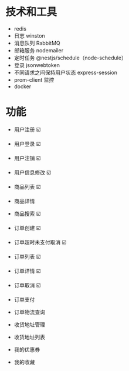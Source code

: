 # 技术和工具

- redis
- 日志 winston
- 消息队列 RabbitMQ
- 邮箱服务 nodemailer
- 定时任务 @nestjs/schedule（node-schedule）
- 登录 jsonwebtoken
- 不同请求之间保持用户状态 express-session
- prom-client 监控
- docker

# 功能

- 用户注册 ☑️
- 用户登录 ☑️
- 用户注销 ☑️
- 用户信息修改 ☑️

- 商品列表 ☑️
- 商品详情
- 商品搜索 ☑️

- 订单创建 ☑️
- 订单超时未支付取消 ☑️
- 订单列表 ☑️
- 订单详情 ☑️
- 订单取消 ☑️
- 订单支付
- 订单物流查询

- 收货地址管理
- 收货地址列表

- 我的优惠券

- 我的收藏
